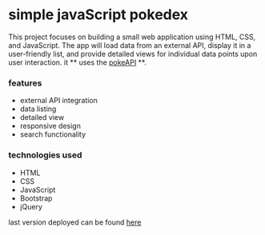 # simple javaScript pokedex
This project focuses on building a small web application using HTML, CSS, and JavaScript. The app will load data from an external API, display it in a user-friendly list, and provide detailed views for individual data points upon user interaction. it ** uses the [pokeAPI](https://pokeapi.co/) **. 

### features
- external API integration
- data listing
- detailed view
- responsive design
- search functionality


### technologies used 
- HTML
- CSS
- JavaScript
- Bootstrap
- jQuery


last version deployed can be found [here](https://alexandriax.github.io/simple-js-app/)




